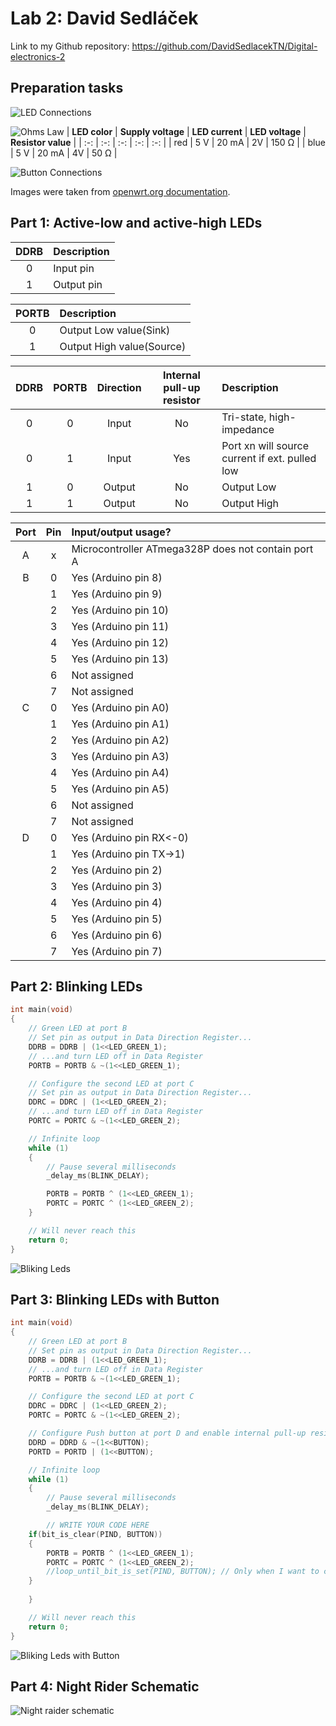 # Lab 2: David Sedláček

Link to my Github repository:
https://github.com/DavidSedlacekTN/Digital-electronics-2

## Preparation tasks

![LED Connections](Images/LED_Connections.PNG)

![Ohms Law](Images/Ohms_Law.png)
| **LED color** | **Supply voltage** | **LED current** | **LED voltage** | **Resistor value** |
| :-: | :-: | :-: | :-: | :-: |
| red | 5&nbsp;V | 20&nbsp;mA | 2V | 150 Ω |
| blue | 5&nbsp;V | 20&nbsp;mA | 4V | 50 Ω |

![Button Connections](Images/Button_Connections.PNG)

Images were taken from [openwrt.org documentation](https://openwrt.org/).

## Part 1: Active-low and active-high LEDs
| **DDRB** | **Description** |
| :-: | :-- |
| 0 | Input pin |
| 1 | Output pin |

| **PORTB** | **Description** |
| :-: | :-- |
| 0 | Output Low value(Sink) |
| 1 | Output High value(Source) |

| **DDRB** | **PORTB** | **Direction** | **Internal pull-up resistor** | **Description** |
| :-: | :-: | :-: | :-: | :-- |
| 0 | 0 | Input | No | Tri-state, high-impedance |
| 0 | 1 | Input | Yes | Port xn will source current if ext. pulled low |
| 1 | 0 | Output | No | Output Low |
| 1 | 1 | Output | No | Output High |

| **Port** | **Pin** | **Input/output usage?** |
| :-: | :-: | :-- |
| A | x | Microcontroller ATmega328P does not contain port A |
| B | 0 | Yes (Arduino pin 8) |
|   | 1 | Yes (Arduino pin 9) |
|   | 2 | Yes (Arduino pin 10) |
|   | 3 | Yes (Arduino pin 11) |
|   | 4 | Yes (Arduino pin 12) |
|   | 5 | Yes (Arduino pin 13) |
|   | 6 | Not assigned |
|   | 7 | Not assigned |
| C | 0 | Yes (Arduino pin A0) |
|   | 1 | Yes (Arduino pin A1) |
|   | 2 | Yes (Arduino pin A2) |
|   | 3 | Yes (Arduino pin A3) |
|   | 4 | Yes (Arduino pin A4) |
|   | 5 | Yes (Arduino pin A5) |
|   | 6 | Not assigned |
|   | 7 | Not assigned |
| D | 0 | Yes (Arduino pin RX<-0) |
|   | 1 | Yes (Arduino pin TX->1) |
|   | 2 | Yes (Arduino pin 2) |
|   | 3 | Yes (Arduino pin 3) |
|   | 4 | Yes (Arduino pin 4) |
|   | 5 | Yes (Arduino pin 5) |
|   | 6 | Yes (Arduino pin 6) |
|   | 7 | Yes (Arduino pin 7) |

## Part 2: Blinking LEDs
```C
int main(void)
{
	// Green LED at port B
	// Set pin as output in Data Direction Register...
	DDRB = DDRB | (1<<LED_GREEN_1);
	// ...and turn LED off in Data Register
	PORTB = PORTB & ~(1<<LED_GREEN_1);

	// Configure the second LED at port C
	// Set pin as output in Data Direction Register...
	DDRC = DDRC | (1<<LED_GREEN_2);
	// ...and turn LED off in Data Register
	PORTC = PORTC & ~(1<<LED_GREEN_2);

	// Infinite loop
	while (1)
	{
		// Pause several milliseconds
		_delay_ms(BLINK_DELAY);

		PORTB = PORTB ^ (1<<LED_GREEN_1);
		PORTC = PORTC ^ (1<<LED_GREEN_2);
	}

	// Will never reach this
	return 0;
}
```
![Bliking Leds](Images/Blinking_Leds.PNG)

## Part 3: Blinking LEDs with Button
```C
int main(void)
{
    // Green LED at port B
    // Set pin as output in Data Direction Register...
    DDRB = DDRB | (1<<LED_GREEN_1);
    // ...and turn LED off in Data Register
    PORTB = PORTB & ~(1<<LED_GREEN_1);

    // Configure the second LED at port C
	DDRC = DDRC | (1<<LED_GREEN_2);
	PORTC = PORTC & ~(1<<LED_GREEN_2);

    // Configure Push button at port D and enable internal pull-up resistor
	DDRD = DDRD & ~(1<<BUTTON);
	PORTD = PORTD | (1<<BUTTON);

    // Infinite loop
    while (1)
    {
        // Pause several milliseconds
        _delay_ms(BLINK_DELAY);

        // WRITE YOUR CODE HERE	
	if(bit_is_clear(PIND, BUTTON))
	{
		PORTB = PORTB ^ (1<<LED_GREEN_1);
		PORTC = PORTC ^ (1<<LED_GREEN_2);
		//loop_until_bit_is_set(PIND, BUTTON); // Only when I want to change LED values on button press
	}
		
    }

    // Will never reach this
    return 0;
}
```
![Bliking Leds with Button](Images/Blinking_Leds_With_Button.PNG)

## Part 4: Night Rider Schematic
![Night raider schematic](Images/Night_Raider.PNG)